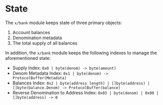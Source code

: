 <!--
order: 1
-->

# State

The `x/bank` module keeps state of three primary objects:

1. Account balances
2. Denomination metadata
3. The total supply of all balances

In addition, the `x/bank` module keeps the following indexes to manage the
aforementioned state:

- Supply Index: `0x0 | byte(denom) -> byte(amount)`
- Denom Metadata Index: `0x1 | byte(denom) -> ProtocolBuffer(Metadata)`
- Balances Index: `0x2 | byte(address length) | []byte(address) | []byte(balance.Denom) -> ProtocolBuffer(balance)`
- Reverse Denomination to Address Index: `0x03 | byte(denom) | 0x00 | []byte(address) -> 0`
